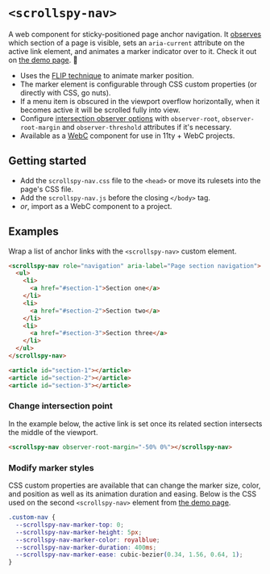 # `<scrollspy-nav>`

A web component for sticky-positioned page anchor navigation. It [observes](https://developer.mozilla.org/en-US/docs/Web/API/Intersection_Observer_API) which section of a page is visible, sets an `aria-current` attribute on the active link element, and animates a marker indicator over to it. Check it out on [the demo page](https://hexagoncircle.github.io/scrollspy-nav/). 👀

- Uses the [FLIP technique](https://css-tricks.com/animating-layouts-with-the-flip-technique/) to animate marker position.
- The marker element is configurable through CSS custom properties (or directly with CSS, go nuts).
- If a menu item is obscured in the viewport overflow horizontally, when it becomes active it will be scrolled fully into view.
- Configure [intersection observer options](https://developer.mozilla.org/en-US/docs/Web/API/Intersection_Observer_API#intersection_observer_options) with `observer-root`, `observer-root-margin` and `observer-threshold` attributes if it's necessary.
- Available as a [WebC](https://www.11ty.dev/docs/languages/webc/) component for use in 11ty + WebC projects.

## Getting started

- Add the `scrollspy-nav.css` file to the `<head>` or move its rulesets into the page's CSS file.
- Add the `scrollspy-nav.js` before the closing `</body>` tag.
- _or_, import as a WebC component to a project.

## Examples

Wrap a list of anchor links with the `<scrollspy-nav>` custom element.

```html
<scrollspy-nav role="navigation" aria-label="Page section navigation">
  <ul>
    <li>
      <a href="#section-1">Section one</a>
    </li>
    <li>
      <a href="#section-2">Section two</a>
    </li>
    <li>
      <a href="#section-3">Section three</a>
    </li>
  </ul>
</scrollspy-nav>

<article id="section-1"></article>
<article id="section-2"></article>
<article id="section-3"></article>
```

### Change intersection point

In the example below, the active link is set once its related section intersects the middle of the viewport.

```html
<scrollspy-nav observer-root-margin="-50% 0%"></scrollspy-nav>
```

### Modify marker styles

CSS custom properties are available that can change the marker size, color, and position as well as its animation duration and easing. Below is the CSS used on the second `<scrollspy-nav>` element from [the demo page](https://hexagoncircle.github.io/scrollspy-nav/).

```css
.custom-nav {
  --scrollspy-nav-marker-top: 0;
  --scrollspy-nav-marker-height: 5px;
  --scrollspy-nav-marker-color: royalblue;
  --scrollspy-nav-marker-duration: 400ms;
  --scrollspy-nav-marker-ease: cubic-bezier(0.34, 1.56, 0.64, 1);
}
```
